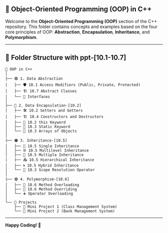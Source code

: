## 📱 Object-Oriented Programming (OOP) in C++

Welcome to the **Object-Oriented Programming (OOP)** section of the C++ repository. This folder contains concepts and examples based on the four core principles of OOP: **Abstraction**, **Encapsulation**, **Inheritance**, and **Polymorphism**.

---

## 📌 **Folder Structure with ppt-[10.1-10.7]**

```
📘 OOP in C++
│
├── 🟢 1. Data Abstraction
│   ├── 🛡️ 10.1 Access Modifiers (Public, Private, Protected)  
│   ├── 🏗️ 10.7 Abstract Classes
│   └── 🔗 Interfaces
│
├── 🔵 2. Data Encapsulation-[10.2]
│   ├── 🛠️ 10.2 Setters and Getters
│   ├── 🏗️ 10.4 Constructors and Destructors
│   ├── 🧱 10.2 this Keyword
│   ├── 📌 10.3 Static Keyword
│   └── 🧰 10.3 Arrays of Objects
│
├── 🟠 3. Inheritance-[10.5]
│   ├── 🧬 10.5 Single Inheritance
│   ├── 🌐 10.5 Multilevel Inheritance
│   ├── 🔗 10.5 Multiple Inheritance
│   ├── 📤 10.5 Hierarchical Inheritance
│   ├── 🌀 10.5 Hybrid Inheritance
│   └── 🔎 10.3 Scope Resolution Operator
│
├── 🟣 4. Polymorphism-[10.6]
│   ├── 🔄 10.6 Method Overloading
│   ├── 🔁 10.6 Method Overriding
│   └── ➕ Operator Overloading
│
└── 🚀 Projects
    ├── 🏫 Mini Project 1 (Class Management System)
    └── 🏦 Mini Project 2 (Bank Management System)
```
---
**Happy Coding! 🚀**

